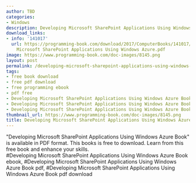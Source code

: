 ```yaml
---
author: TBD
categories:
- Windows
description: Developing Microsoft SharePoint Applications Using Windows Azure Book
download_links:
- info: '141017'
  url: https://programming-book.com/download/2017/ComputerBooks/141017/Developing
    Microsoft SharePoint Applications Using Windows Azure.pdf
image: https://www.programming-book.com/doc-images/8145.png
layout: post
permalink: /developing-microsoft-sharepoint-applications-using-windows-azure-book.html
tags:
- free book download
- free pdf download
- free programming ebook
- pdf free
- Developing Microsoft SharePoint Applications Using Windows Azure Book ebook
- Developing Microsoft SharePoint Applications Using Windows Azure Book pdf
- Developing Microsoft SharePoint Applications Using Windows Azure Book pdf download
thumbnail_url: https://www.programming-book.com/doc-images/8145.png
title: Developing Microsoft SharePoint Applications Using Windows Azure Book
---
```


 
<div class="item-desc text-justify">
  "Developing Microsoft SharePoint Applications Using Windows Azure Book" is available in PDF format. This books is free to download. Learn from this free book and enhance your skills.
  <br>
  #Developing Microsoft SharePoint Applications Using Windows Azure Book ebook, #Developing Microsoft SharePoint Applications Using Windows Azure Book pdf, #Developing Microsoft SharePoint Applications Using Windows Azure Book pdf download
</div>